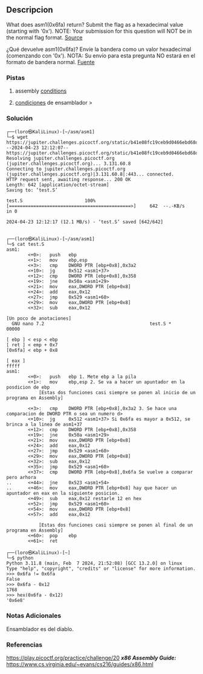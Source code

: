 ## Descripcion
What does asm1(0x6fa) return? Submit the flag as a hexadecimal value (starting with '0x'). NOTE: Your submission for this question will NOT be in the normal flag format. [Source](https://jupiter.challenges.picoctf.org/static/b41e08fc19ceb9d0466ebd68d36c5630/test.S)

¿Qué devuelve asm1(0x6fa)? Envíe la bandera como un valor hexadecimal (comenzando con '0x'). NOTA: Su envío para esta pregunta NO estará en el formato de bandera normal. [Fuente](https://jupiter.challenges.picoctf.org/static/b41e08fc19ceb9d0466ebd68d36c5630/test.S)
### Pistas
1. assembly [conditions](https://www.tutorialspoint.com/assembly_programming/assembly_conditions.htm)

1. [condiciones](https://www.tutorialspoint.com/assembly_programming/assembly_conditions.htm) de ensamblador  >
### Solución
```
┌──(loro㉿KaliLinux)-[~/asm/asm1]
└─$ wget https://jupiter.challenges.picoctf.org/static/b41e08fc19ceb9d0466ebd68d36c5630/test.S         
--2024-04-23 12:12:07--  https://jupiter.challenges.picoctf.org/static/b41e08fc19ceb9d0466ebd68d36c5630/tes
Resolving jupiter.challenges.picoctf.org (jupiter.challenges.picoctf.org)... 3.131.60.8
Connecting to jupiter.challenges.picoctf.org (jupiter.challenges.picoctf.org)|3.131.60.8|:443... connected.
HTTP request sent, awaiting response... 200 OK
Length: 642 [application/octet-stream]
Saving to: ‘test.S’

test.S                       100%[=============================================>]     642  --.-KB/s    in 0

2024-04-23 12:12:17 (12.1 MB/s) - ‘test.S’ saved [642/642]

                                                                                                           
┌──(loro㉿KaliLinux)-[~/asm/asm1]
└─$ cat test.S         
asm1:
        <+0>:   push   ebp
        <+1>:   mov    ebp,esp
        <+3>:   cmp    DWORD PTR [ebp+0x8],0x3a2
        <+10>:  jg     0x512 <asm1+37>
        <+12>:  cmp    DWORD PTR [ebp+0x8],0x358
        <+19>:  jne    0x50a <asm1+29>
        <+21>:  mov    eax,DWORD PTR [ebp+0x8]
        <+24>:  add    eax,0x12
        <+27>:  jmp    0x529 <asm1+60>
        <+29>:  mov    eax,DWORD PTR [ebp+0x8]
        <+32>:  sub    eax,0x12

[Un poco de anotaciones]
  GNU nano 7.2                                       test.S *                                              
00000

[ ebp ] < esp < ebp
[ ret ] < emp + 0x7
[0x6fa] < ebp + 0x8

[ eax ]
fffff
asm1:
        <+0>:   push   ebp 1. Mete ebp a la pila
        <+1>:   mov    ebp,esp 2. Se va a hacer un apuntador en la posdicion de ebp
			[Estas dos funciones casi siempre se ponen al inicio de un programa en Assembly]

        <+3>:   cmp    DWORD PTR [ebp+0x8],0x3a2 3. Se hace una comparacion de DWORD PTR o sea un numero d>
        <+10>:  jg     0x512 <asm1+37> Si 0x6fa es mayor a 0x512, se brinca a la linea de asm1+37
        <+12>:  cmp    DWORD PTR [ebp+0x8],0x358
        <+19>:  jne    0x50a <asm1+29>
        <+21>:  mov    eax,DWORD PTR [ebp+0x8]
        <+24>:  add    eax,0x12
        <+27>:  jmp    0x529 <asm1+60>
        <+29>:  mov    eax,DWORD PTR [ebp+0x8]
        <+32>:  sub    eax,0x12
        <+35>:  jmp    0x529 <asm1+60>
        <+37>:  cmp    DWORD PTR [ebp+0x8],0x6fa Se vuelve a comparar pero arhora
..      <+44>:  jne    0x523 <asm1+54>
..      <+46>:  mov    eax,DWORD PTR [ebp+0x8] hay que hacer un apuntador en eax en la siguiente posicion.
        <+49>:  sub    eax,0x12 restarle 12 en hex
        <+52>:  jmp    0x529 <asm1+60>
        <+54>:  mov    eax,DWORD PTR [ebp+0x8]
        <+57>:  add    eax,0x12

			[Estas dos funciones casi siempre se ponen al final de un programa en Assembly]
        <+60>:  pop    ebp
        <+61>:  ret    

┌──(loro㉿KaliLinux)-[~]
└─$ python 
Python 3.11.8 (main, Feb  7 2024, 21:52:08) [GCC 13.2.0] on linux
Type "help", "copyright", "credits" or "license" for more information.
>>> 0x6fa != 0x6fa
False
>>> 0x6fa - 0x12
1768
>>> hex(0x6fa - 0x12)
'0x6e8'
```
### Notas Adicionales
Ensamblador es del diablo.
### Referencias
https://play.picoctf.org/practice/challenge/20
***x86 Assembly Guide:*** https://www.cs.virginia.edu/~evans/cs216/guides/x86.html
